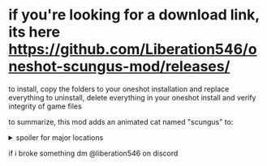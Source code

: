 # if you're looking for a download link, its here https://github.com/Liberation546/oneshot-scungus-mod/releases/

to install, copy the folders to your oneshot installation and replace everything
to uninstall, delete everything in your oneshot install and verify integrity of game files

to summarize, this mod adds an animated cat named "scungus" to:
<details>
  <summary>spoiler for major locations</summary>
  - the bathroom in the starting house and in the tower
  - every room with a bed
  - the tower summit
  - the room where niko leaves you in solstice
</details>

if i broke something dm @liberation546 on discord
